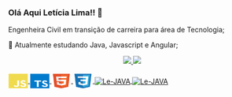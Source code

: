 ### Olá Aqui Letícia Lima!! 👋 

<p>Engenheira Civil em transição de carreira para área de Tecnologia;</p>
<p>🌱 Atualmente estudando Java, Javascript e Angular;</p>

<div align="center">
  <a href="https://github.com/leticialima-dev">
  <img height="180em" src="https://github-readme-stats.vercel.app/api?username=leticialima-dev&show_icons=true&theme=dracula&include_all_commits=true&count_private=true"/>
  <img height="180em" margin="0" src="https://github-readme-stats.vercel.app/api/top-langs/?username=leticialima-dev&layout=compact&langs_count=7&theme=dracula"/>
  </div>
  <div style="display: inline_block"><br>
  <img align="center" alt="Le-Js" height="30" width="40" src="https://raw.githubusercontent.com/devicons/devicon/master/icons/javascript/javascript-plain.svg">
  <img align="center" alt="Le-Ts" height="30" width="40" src="https://raw.githubusercontent.com/devicons/devicon/master/icons/typescript/typescript-plain.svg">
  <img align="center" alt="Le-HTML" height="30" width="40" src="https://raw.githubusercontent.com/devicons/devicon/master/icons/html5/html5-original.svg">
  <img align="center" alt="Le-CSS" height="30" width="40" src="https://raw.githubusercontent.com/devicons/devicon/master/icons/css3/css3-original.svg">
  <img align="center" alt="Le-JAVA" height="30" width="40" <img src="https://cdn.jsdelivr.net/gh/devicons/devicon/icons/angularjs/angularjs-original.svg" />
   <img align="center" alt="Le-JAVA" height="30" width="40" <img src="https://cdn.jsdelivr.net/gh/devicons/devicon/icons/java/java-original-wordmark.svg" />
</div>
